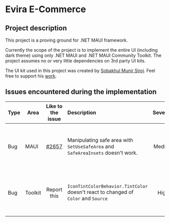 # Evira E-Commerce
## Project description
This project is a proving ground for .NET MAUI framework.

Currently the scope of the project is to implement the entire UI (including dark theme) using only .NET MAUI and .NET MAUI Community Toolkit. The project assumes no or very little dependencies on 3rd party UI kits.


The UI kit used in this project was created by [Sobakhul Munir Siroj](https://www.figma.com/@munirsr). Feel free to support his [work](https://munirsr.gumroad.com/l/Evira-E-CommerceOnlineShopAppUIKit).


## Issues encountered during the implementation

| Type | Area |                  Like to the issue                  | Description                                                                      |  Severity  | Fixed yet? |                              Workaround                              |
|--|------|:---------------------------------------------------:|:---------------------------------------------------------------------------------|:----------:|:----------:|:--------------------------------------------------------------------:|
|Bug| MAUI | [#2657](https://github.com/dotnet/maui/issues/2657) | Manipulating safe area with  `SetUseSafeArea` and `SafeAreaInsets` doesn't work. |   Medium   |     No     | Implement it yourself with a dependency service or a regular service |
| Bug | Toolkit | Report this | `IconTintColorBehavior.TintColor` doesn't react to changed of `Color` and `Source`   | High | No | Remove behavior and reattach it or create your own attached property |
~~~~



